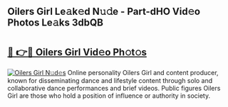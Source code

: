## Oilers Girl Le𝚊k𝚎d N𝚞𝚍e - Part-dHO Vid𝚎o Photos Le𝚊ks 3dbQB

# <h2><a href="http://fbbygy.evod.top/?m=Oilers+Girl">🔗 👉🔴 Oilers Girl Vid𝚎o Ph𝚘t𝚘s</a></h2>

[![Oilers Girl N𝚞d𝚎s](https://i.imgur.com/8V9OHl7.gif)](http://fbbygy.evod.top/?m=Oilers+Girl)
Online personality Oilers Girl and content producer, known for disseminating dance and lifestyle content through solo and collaborative dance performances and brief videos. Public figures Oilers Girl are those who hold a position of influence or authority in society. 
